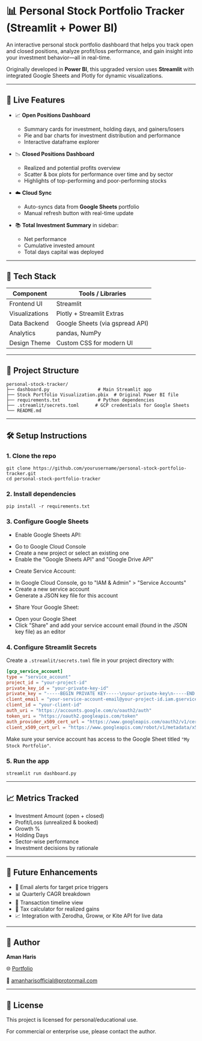 # 📊 Personal Stock Portfolio Tracker (Streamlit + Power BI)

An interactive personal stock portfolio dashboard that helps you track open and closed positions, analyze profit/loss performance, and gain insight into your investment behavior—all in real-time.

Originally developed in **Power BI**, this upgraded version uses **Streamlit** with integrated Google Sheets and Plotly for dynamic visualizations.

---

## 🚀 Live Features

- 📈 **Open Positions Dashboard**
  - Summary cards for investment, holding days, and gainers/losers
  - Pie and bar charts for investment distribution and performance
  - Interactive dataframe explorer

- 📉 **Closed Positions Dashboard**
  - Realized and potential profits overview
  - Scatter & box plots for performance over time and by sector
  - Highlights of top-performing and poor-performing stocks

- ☁️ **Cloud Sync**
  - Auto-syncs data from **Google Sheets** portfolio
  - Manual refresh button with real-time update

- 📚 **Total Investment Summary** in sidebar:
  - Net performance
  - Cumulative invested amount
  - Total days capital was deployed

---

## 🧠 Tech Stack

| Component          | Tools / Libraries               |
|-------------------|---------------------------------|
| Frontend UI       | Streamlit                       |
| Visualizations    | Plotly + Streamlit Extras       |
| Data Backend      | Google Sheets (via gspread API) |
| Analytics         | pandas, NumPy                   |
| Design Theme      | Custom CSS for modern UI        |

---

## 📁 Project Structure

```
personal-stock-tracker/
├── dashboard.py                  # Main Streamlit app
├── Stock Portfolio Visualization.pbix  # Original Power BI file
├── requirements.txt              # Python dependencies
├── .streamlit/secrets.toml      # GCP credentials for Google Sheets
└── README.md

```

---

## 🛠️ Setup Instructions

### 1. Clone the repo

  ```
  git clone https://github.com/yourusername/personal-stock-portfolio-tracker.git
  cd personal-stock-portfolio-tracker
  ```

### 2. Install dependencies

  ```
  pip install -r requirements.txt
  ```

### 3. Configure Google Sheets

* Enable Google Sheets API:

- Go to Google Cloud Console
- Create a new project or select an existing one
- Enable the "Google Sheets API" and "Google Drive API"

* Create Service Account:
  
- In Google Cloud Console, go to "IAM & Admin" > "Service Accounts"
- Create a new service account
- Generate a JSON key file for this account

* Share Your Google Sheet:

- Open your Google Sheet
- Click "Share" and add your service account email (found in the JSON key file) as an editor

### 4. Configure Streamlit Secrets

Create a `.streamlit/secrets.toml` file in your project directory with:

```toml
[gcp_service_account]
type = "service_account"
project_id = "your-project-id"
private_key_id = "your-private-key-id"
private_key = "-----BEGIN PRIVATE KEY-----\nyour-private-key\n-----END PRIVATE KEY-----\n"
client_email = "your-service-account-email@your-project-id.iam.gserviceaccount.com"
client_id = "your-client-id"
auth_uri = "https://accounts.google.com/o/oauth2/auth"
token_uri = "https://oauth2.googleapis.com/token"
auth_provider_x509_cert_url = "https://www.googleapis.com/oauth2/v1/certs"
client_x509_cert_url = "https://www.googleapis.com/robot/v1/metadata/x509/your-service-account-email%40your-project-id.iam.gserviceaccount.com"
```

Make sure your service account has access to the Google Sheet titled `"My Stock Portfolio"`.

### 5. Run the app

  ```
  streamlit run dashboard.py
  ```

---

## 📈 Metrics Tracked

* Investment Amount (open + closed)
* Profit/Loss (unrealized & booked)
* Growth %
* Holding Days
* Sector-wise performance
* Investment decisions by rationale

---

## 🧪 Future Enhancements

* 🔔 Email alerts for target price triggers
* 📊 Quarterly CAGR breakdown
* 📅 Transaction timeline view
* 💸 Tax calculator for realized gains
* 📈 Integration with Zerodha, Groww, or Kite API for live data

---

## 🙌 Author

**Aman Haris**

🌐 [Portfolio](https://aman-haris-portfolio.onrender.com)

📧 [amanharisofficial@protonmail.com](mailto:amanharisofficial@protonmail.com)

---

## 📝 License

This project is licensed for personal/educational use.

For commercial or enterprise use, please contact the author.
